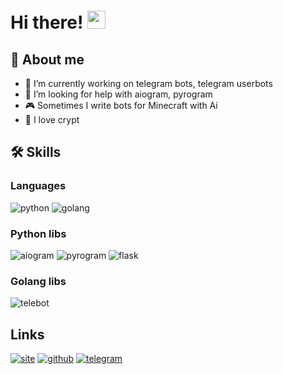# Hi there! <img src="https://media.giphy.com/media/hvRJCLFzcasrR4ia7z/giphy.gif" width="29px" height="29px">

## 📄 About me

- 🔭 I’m currently working on telegram bots, telegram userbots
- 🤔 I’m looking for help with aiogram, pyrogram
- 🎮 Sometimes I write bots for Minecraft with Ai
- 💎 I love crypt

## 🛠 Skills

### Languages

![python](https://img.shields.io/badge/Python-3776AB?style=for-the-badge&logo=python&logoColor=white) ![golang](https://img.shields.io/badge/Golang-3776AB?style=for-the-badge&logo=go&logoColor=white)

### Python libs

![aiogram](https://img.shields.io/badge/-AIOGRAM-blue?style=for-the-badge&logo=python&logoColor=white) ![pyrogram](https://img.shields.io/badge/-PYROGRAM-blue?style=for-the-badge&logo=python&logoColor=white) ![flask](https://img.shields.io/badge/-FLASK-blue?style=for-the-badge&logo=python&logoColor=white)

### Golang libs
![telebot](https://img.shields.io/badge/telebot-3776AB?style=for-the-badge&logo=go&logoColor=white)

## Links
[![site](https://img.shields.io/badge/SITE-000000?style=for-the-badge&logo=&logoColor=white)](https://levitsky.gadmap.online) [![github](https://img.shields.io/badge/GitHub-000000?style=for-the-badge&logo=GitHub&logoColor=white)](https://github.com/levitskyyy) [![telegram](https://img.shields.io/badge/-TELEGRAM-blue?style=for-the-badge&logo=telegram&logoColor=white)](https://t.me/ew2df)

